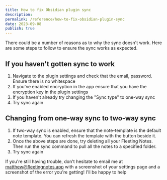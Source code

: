 ```yaml
---
title: How to fix Obsidian plugin sync
description: 
permalink: /reference/how-to-fix-obsidian-plugin-sync
date: 2023-09-08
publish: true
---
```


There could be a number of reasons as to why the sync doesn't work. Here are some steps to follow to ensure the sync works as expected. 

## If you haven't gotten sync to work
1. Navigate to the plugin settings and check that the email, password. Ensure there is no whitespace
2. If you've enabled encryption in the app ensure that you have the encryption key in the plugin settings
3. If you haven't already try changing the "Sync type" to one-way sync
4. Try sync again

## Changing from one-way sync to two-way sync
1. If two-way sync is enabled, ensure that the note-template is the default note template. You can refresh the template with the button beside it.
2. Once the above steps are done, try deleting all your Fleeting Notes. Then run the sync command to pull all the notes to a specified folder.
3. Try sync again

If you're still having trouble, don't hesitate to email me at matthew@fleetingnotes.app with a screenshot of your settings page and a screenshot of the error you're getting! I'll be happy to help